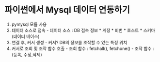 # 파이썬에서 Mysql 데이터 연동하기
1. pymysql 모듈 사용
2. 데이터 소스로 접속
        - 데이터 소스 : DB 접속 정보
        * 계정
        * 비번
        * 호스트
        * 스키마(데이터 베이스)
3. 연결 후, 커서 생성
        - 커서? DB의 정보를 조작할 수 있는 특정 위치
4. 커서로 조회 및 조작 함수 호출
        - 조회 함수 : fetchall(), fetchone()
        - 조작 함수 : 
            (등록, 수정,삭제)